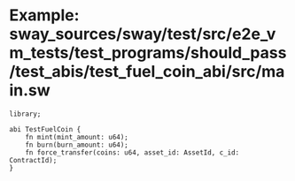 # Example: sway_sources/sway/test/src/e2e_vm_tests/test_programs/should_pass/test_abis/test_fuel_coin_abi/src/main.sw

```sway
library;

abi TestFuelCoin {
    fn mint(mint_amount: u64);
    fn burn(burn_amount: u64);
    fn force_transfer(coins: u64, asset_id: AssetId, c_id: ContractId);
}

```
